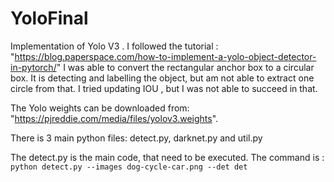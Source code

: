# YoloFinal

Implementation of Yolo V3 . I followed the tutorial : "https://blog.paperspace.com/how-to-implement-a-yolo-object-detector-in-pytorch/"
I was able to convert the rectangular anchor box to a circular box. It is detecting and labelling the object, but am not able to extract one circle from that. I tried updating IOU , but I was not able to succeed in that.

The Yolo weights can be downloaded from: "https://pjreddie.com/media/files/yolov3.weights".

There is 3 main python files: detect.py, darknet.py and util.py

The detect.py is the main code, that need to be executed. The command is : `python detect.py --images dog-cycle-car.png --det det`
